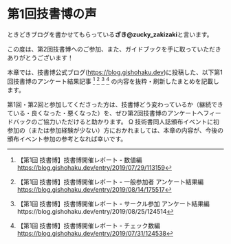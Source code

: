 # 第1回技書博の声

ときどきブログを書かせてもらっている**ざき@zucky_zakizaki**と言います。

この度は、第2回技書博へのご参加、また、ガイドブックを手に取っていただきありがとうございます！

本章では、技書博公式ブログ(https://blog.gishohaku.dev)に投稿した、以下第1回技書博のアンケート結果記事 [^link1] [^link2] [^link3] [^link4] の内容を抜粋・刷新したまとめを記載します。

[^link1]: 【第1回 技書博】技書博開催レポート - 数値編 https://blog.gishohaku.dev/entry/2019/07/29/113159
[^link2]: 【第1回 技書博】技書博開催レポート - 一般参加者 アンケート結果編　https://blog.gishohaku.dev/entry/2019/08/14/175517
[^link3]: 【第1回 技書博】技書博開催レポート - サークル参加 アンケート結果編https://blog.gishohaku.dev/entry/2019/08/25/124514
[^link4]: 【第1回 技書博】技書博開催レポート - チェック数編　https://blog.gishohaku.dev/entry/2019/07/31/124538

第1回・第2回と参加してくださった方は、技書博どう変わっているか（継続できている・良くなった・悪くなった）を、ぜひ第2回技書博のアンケートへフィードバックのご協力いただけると助かります。
Ω
技術書同人誌頒布イベントに初参加の（または参加経験が少ない）方におかれましては、本章の内容が、今後の頒布イベント参加の参考となれば幸いです。

